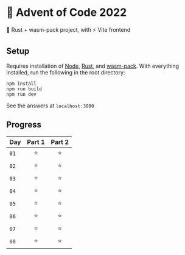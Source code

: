 # 🎄 Advent of Code 2022

🦀 Rust + wasm-pack project, with ⚡ Vite frontend

## Setup

Requires installation of [Node](https://nodejs.org/en/), [Rust](https://www.rust-lang.org/tools/install), and [wasm-pack](https://rustwasm.github.io/wasm-pack/). With everything installed, run the following in the root directory:

```
npm install
npm run build
npm run dev
```

See the answers at `localhost:3000`

## Progress

| Day  | Part 1 | Part 2 |
| :--- | :----: | :----: |
| `01` |   ⭐   |   ⭐   |
| `02` |   ⭐   |   ⭐   |
| `03` |   ⭐   |   ⭐   |
| `04` |   ⭐   |   ⭐   |
| `05` |   ⭐   |   ⭐   |
| `06` |   ⭐   |   ⭐   |
| `07` |   ⭐   |   ⭐   |
| `08` |   ⭐   |   ⭐   |
